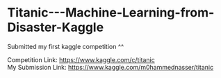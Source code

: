 # Titanic---Machine-Learning-from-Disaster-Kaggle
Submitted my first kaggle competition ^^

Competition Link: https://www.kaggle.com/c/titanic <br>
My Submission Link: https://www.kaggle.com/m0hammednasser/titanic

